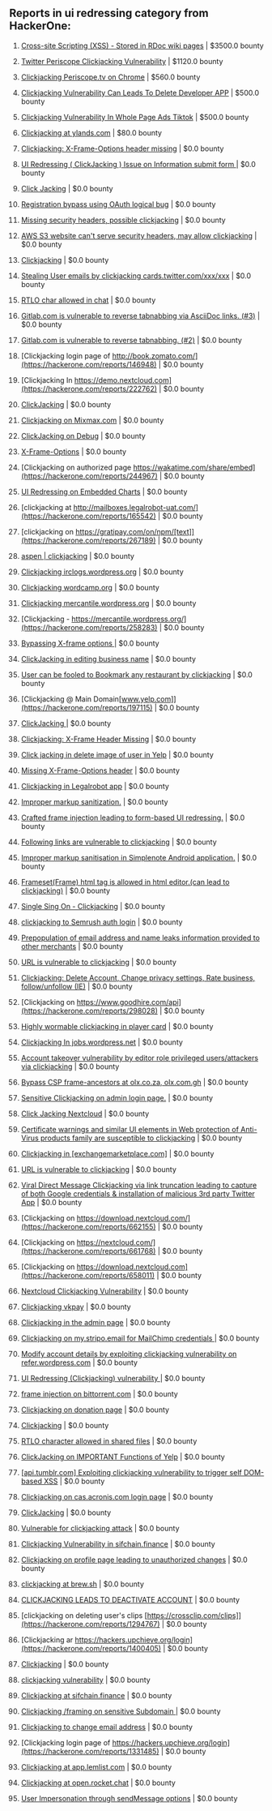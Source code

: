 ## Reports in ui redressing category from HackerOne:

1. [Cross-site Scripting (XSS) - Stored in RDoc wiki pages](https://hackerone.com/reports/662287) | $3500.0 bounty

2. [Twitter Periscope Clickjacking Vulnerability](https://hackerone.com/reports/591432) | $1120.0 bounty

3. [Clickjacking Periscope.tv on Chrome](https://hackerone.com/reports/198622) | $560.0 bounty

4. [Clickjacking Vulnerability Can Leads To Delete Developer APP](https://hackerone.com/reports/1416612) | $500.0 bounty

5. [Clickjacking Vulnerability In Whole Page Ads Tiktok](https://hackerone.com/reports/1418857) | $500.0 bounty

6. [Clickjacking at ylands.com](https://hackerone.com/reports/405342) | $80.0 bounty

7. [Clickjacking: X-Frame-Options header missing](https://hackerone.com/reports/163646) | $0.0 bounty

8. [UI Redressing ( ClickJacking ) Issue on Information submit form ](https://hackerone.com/reports/163753) | $0.0 bounty

9. [Click Jacking](https://hackerone.com/reports/163888) | $0.0 bounty

10. [Registration bypass using OAuth logical bug](https://hackerone.com/reports/64946) | $0.0 bounty

11. [Missing security headers, possible clickjacking](https://hackerone.com/reports/64645) | $0.0 bounty

12. [AWS S3 website can't serve security headers, may allow clickjacking](https://hackerone.com/reports/149572) | $0.0 bounty

13. [Clickjacking](https://hackerone.com/reports/200419) | $0.0 bounty

14. [Stealing User emails by clickjacking cards.twitter.com/xxx/xxx](https://hackerone.com/reports/154963) | $0.0 bounty

15. [RTLO char allowed in chat](https://hackerone.com/reports/196222) | $0.0 bounty

16. [Gitlab.com is vulnerable to reverse tabnabbing via AsciiDoc links. (#3)](https://hackerone.com/reports/213114) | $0.0 bounty

17. [Gitlab.com is vulnerable to reverse tabnabbing. (#2)](https://hackerone.com/reports/212629) | $0.0 bounty

18. [Clickjacking login page of http://book.zomato.com/](https://hackerone.com/reports/146948) | $0.0 bounty

19. [Clickjacking In https://demo.nextcloud.com](https://hackerone.com/reports/222762) | $0.0 bounty

20. [ClickJacking](https://hackerone.com/reports/183127) | $0.0 bounty

21. [Clickjacking on Mixmax.com](https://hackerone.com/reports/234713) | $0.0 bounty

22. [ClickJacking on Debug](https://hackerone.com/reports/225555) | $0.0 bounty

23. [X-Frame-Options](https://hackerone.com/reports/237071) | $0.0 bounty

24. [Clickjacking on authorized page https://wakatime.com/share/embed](https://hackerone.com/reports/244967) | $0.0 bounty

25. [UI Redressing on Embedded Charts](https://hackerone.com/reports/244697) | $0.0 bounty

26. [clickjacking at http://mailboxes.legalrobot-uat.com/](https://hackerone.com/reports/165542) | $0.0 bounty

27. [clickjacking on https://gratipay.com/on/npm/[text]](https://hackerone.com/reports/267189) | $0.0 bounty

28. [aspen | clickjacking](https://hackerone.com/reports/272387) | $0.0 bounty

29. [Clickjacking irclogs.wordpress.org](https://hackerone.com/reports/267075) | $0.0 bounty

30. [Clickjacking wordcamp.org](https://hackerone.com/reports/230581) | $0.0 bounty

31. [Clickjacking mercantile.wordpress.org](https://hackerone.com/reports/264125) | $0.0 bounty

32. [Clickjacking - https://mercantile.wordpress.org/](https://hackerone.com/reports/258283) | $0.0 bounty

33. [Bypassing X-frame options ](https://hackerone.com/reports/283951) | $0.0 bounty

34. [ClickJacking in editing business name](https://hackerone.com/reports/227837) | $0.0 bounty

35. [User can be fooled to Bookmark any restaurant by clickjacking](https://hackerone.com/reports/228295) | $0.0 bounty

36. [Clickjacking @ Main Domain[www.yelp.com]](https://hackerone.com/reports/197115) | $0.0 bounty

37. [ClickJacking ](https://hackerone.com/reports/179839) | $0.0 bounty

38. [Clickjacking: X-Frame Header Missing](https://hackerone.com/reports/168358) | $0.0 bounty

39. [Click jacking in delete image of user in Yelp](https://hackerone.com/reports/201848) | $0.0 bounty

40. [Missing X-Frame-Options header](https://hackerone.com/reports/49888) | $0.0 bounty

41. [Clickjacking in Legalrobot app](https://hackerone.com/reports/270454) | $0.0 bounty

42. [Improper markup sanitization.](https://hackerone.com/reports/289823) | $0.0 bounty

43. [Crafted frame injection leading to form-based UI redressing.](https://hackerone.com/reports/291683) | $0.0 bounty

44. [Following links are vulnerable to clickjacking](https://hackerone.com/reports/289246) | $0.0 bounty

45. [Improper markup sanitisation in Simplenote Android application.](https://hackerone.com/reports/297547) | $0.0 bounty

46. [Frameset(Frame) html tag is allowed in html editor.(can lead to clickjacking)](https://hackerone.com/reports/285609) | $0.0 bounty

47. [Single Sing On - Clickjacking](https://hackerone.com/reports/299009) | $0.0 bounty

48. [clickjacking to Semrush auth login](https://hackerone.com/reports/318295) | $0.0 bounty

49. [Prepopulation of email address and name leaks information provided to other merchants](https://hackerone.com/reports/316290) | $0.0 bounty

50. [URL is vulnerable to clickjacking](https://hackerone.com/reports/337219) | $0.0 bounty

51. [Clickjacking: Delete Account, Change privacy settings, Rate business, follow/unfollow (IE)](https://hackerone.com/reports/338569) | $0.0 bounty

52. [Clickjacking on https://www.goodhire.com/api](https://hackerone.com/reports/298028) | $0.0 bounty

53. [Highly wormable clickjacking in player card](https://hackerone.com/reports/85624) | $0.0 bounty

54. [Clickjacking In jobs.wordpress.net](https://hackerone.com/reports/223024) | $0.0 bounty

55. [Account takeover vulnerability by editor role privileged users/attackers via clickjacking](https://hackerone.com/reports/388254) | $0.0 bounty

56. [Bypass CSP  frame-ancestors at olx.co.za, olx.com.gh](https://hackerone.com/reports/371980) | $0.0 bounty

57. [Sensitive Clickjacking on admin login page.](https://hackerone.com/reports/389145) | $0.0 bounty

58. [Click Jacking Nextcloud](https://hackerone.com/reports/347782) | $0.0 bounty

59. [Certificate warnings and similar UI elements in Web protection of Anti-Virus products family are susceptible to clickjacking](https://hackerone.com/reports/463695) | $0.0 bounty

60. [Clickjacking in [exchangemarketplace.com]](https://hackerone.com/reports/658217) | $0.0 bounty

61. [URL is vulnerable to clickjacking](https://hackerone.com/reports/712376) | $0.0 bounty

62. [Viral Direct Message Clickjacking via link truncation leading to capture of both Google credentials & installation of malicious 3rd party Twitter App](https://hackerone.com/reports/643274) | $0.0 bounty

63. [Clickjacking on https://download.nextcloud.com/](https://hackerone.com/reports/662155) | $0.0 bounty

64. [Clickjacking on https://nextcloud.com/](https://hackerone.com/reports/661768) | $0.0 bounty

65. [Clickjacking on https://download.nextcloud.com](https://hackerone.com/reports/658011) | $0.0 bounty

66. [Nextcloud Clickjacking Vulnerability](https://hackerone.com/reports/710996) | $0.0 bounty

67. [Clickjacking vkpay](https://hackerone.com/reports/374817) | $0.0 bounty

68. [Clickjacking in the admin page](https://hackerone.com/reports/728004) | $0.0 bounty

69. [Clickjacking on my.stripo.email for MailChimp credentials ](https://hackerone.com/reports/737625) | $0.0 bounty

70. [Modify account details by exploiting clickjacking vulnerability on refer.wordpress.com](https://hackerone.com/reports/765355) | $0.0 bounty

71. [UI Redressing (Clickjacking) vulnerability ](https://hackerone.com/reports/776932) | $0.0 bounty

72. [frame injection on bittorrent.com](https://hackerone.com/reports/846430) | $0.0 bounty

73. [Clickjacking on donation page](https://hackerone.com/reports/921709) | $0.0 bounty

74. [Clickjacking](https://hackerone.com/reports/832593) | $0.0 bounty

75. [RTLO character allowed in shared files](https://hackerone.com/reports/229170) | $0.0 bounty

76. [ClickJacking on IMPORTANT Functions of Yelp](https://hackerone.com/reports/305128) | $0.0 bounty

77. [[api.tumblr.com] Exploiting clickjacking vulnerability to trigger self DOM-based XSS](https://hackerone.com/reports/953579) | $0.0 bounty

78. [Clickjacking on cas.acronis.com login page](https://hackerone.com/reports/971234) | $0.0 bounty

79. [ClickJacking](https://hackerone.com/reports/947690) | $0.0 bounty

80. [Vulnerable for clickjacking attack](https://hackerone.com/reports/1188639) | $0.0 bounty

81. [Clickjacking Vulnerability in sifchain.finance](https://hackerone.com/reports/1185949) | $0.0 bounty

82. [Clickjacking on profile page leading to unauthorized changes](https://hackerone.com/reports/1198907) | $0.0 bounty

83. [clickjacking at  brew.sh](https://hackerone.com/reports/1245972) | $0.0 bounty

84. [CLICKJACKING LEADS TO DEACTIVATE ACCOUNT](https://hackerone.com/reports/1301113) | $0.0 bounty

85. [clickjacking on deleting user's clips [https://crossclip.com/clips]](https://hackerone.com/reports/1294767) | $0.0 bounty

86. [Clickjacking ar https://hackers.upchieve.org/login](https://hackerone.com/reports/1400405) | $0.0 bounty

87. [Clickjacking](https://hackerone.com/reports/1206138) | $0.0 bounty

88. [clickjacking vulnerability](https://hackerone.com/reports/1199904) | $0.0 bounty

89. [	 Clickjacking at sifchain.finance](https://hackerone.com/reports/1212595) | $0.0 bounty

90. [Clickjacking /framing on sensitive Subdomain ](https://hackerone.com/reports/1195209) | $0.0 bounty

91. [Clickjacking to change email address](https://hackerone.com/reports/783191) | $0.0 bounty

92. [Clickjacking login page of https://hackers.upchieve.org/login](https://hackerone.com/reports/1331485) | $0.0 bounty

93. [Clickjacking at  app.lemlist.com](https://hackerone.com/reports/1574017) | $0.0 bounty

94. [Clickjacking at open.rocket.chat](https://hackerone.com/reports/1584034) | $0.0 bounty

95. [User Impersonation through sendMessage options](https://hackerone.com/reports/1031525) | $0.0 bounty

